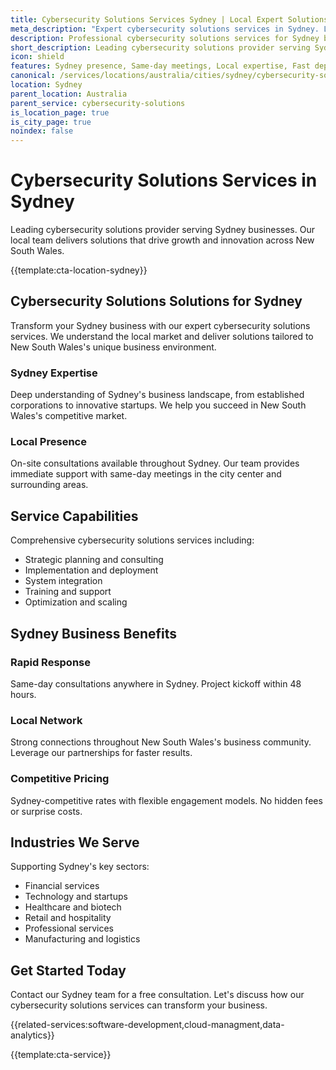 ```yaml
---
title: Cybersecurity Solutions Services Sydney | Local Expert Solutions
meta_description: "Expert cybersecurity solutions services in Sydney. Local team, same-day consultations, proven results. Transform your business today."
description: Professional cybersecurity solutions services for Sydney businesses
short_description: Leading cybersecurity solutions provider serving Sydney and New South Wales.
icon: shield
features: Sydney presence, Same-day meetings, Local expertise, Fast deployment, Competitive rates, Proven track record
canonical: /services/locations/australia/cities/sydney/cybersecurity-solutions-sydney.html
location: Sydney
parent_location: Australia
parent_service: cybersecurity-solutions
is_location_page: true
is_city_page: true
noindex: false
---
```


# Cybersecurity Solutions Services in Sydney

Leading cybersecurity solutions provider serving Sydney businesses. Our local team delivers solutions that drive growth and innovation across New South Wales.

{{template:cta-location-sydney}}

## Cybersecurity Solutions Solutions for Sydney

Transform your Sydney business with our expert cybersecurity solutions services. We understand the local market and deliver solutions tailored to New South Wales's unique business environment.

### Sydney Expertise

Deep understanding of Sydney's business landscape, from established corporations to innovative startups. We help you succeed in New South Wales's competitive market.

### Local Presence

On-site consultations available throughout Sydney. Our team provides immediate support with same-day meetings in the city center and surrounding areas.

## Service Capabilities

Comprehensive cybersecurity solutions services including:
- Strategic planning and consulting
- Implementation and deployment
- System integration
- Training and support
- Optimization and scaling

## Sydney Business Benefits

### Rapid Response
Same-day consultations anywhere in Sydney. Project kickoff within 48 hours.

### Local Network
Strong connections throughout New South Wales's business community. Leverage our partnerships for faster results.

### Competitive Pricing
Sydney-competitive rates with flexible engagement models. No hidden fees or surprise costs.

## Industries We Serve

Supporting Sydney's key sectors:
- Financial services
- Technology and startups
- Healthcare and biotech
- Retail and hospitality
- Professional services
- Manufacturing and logistics

## Get Started Today

Contact our Sydney team for a free consultation. Let's discuss how our cybersecurity solutions services can transform your business.

{{related-services:software-development,cloud-managment,data-analytics}}

{{template:cta-service}}
